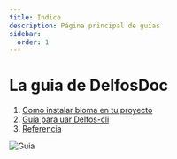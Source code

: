 ```yaml
---
title: Indice
description: Página principal de guías
sidebar:
  order: 1 
---
```

# La guia de DelfosDoc
1. [Como instalar bioma en tu proyecto](elvisdelfosti.github.io/guiedes.delfosTI/guides/bioma/)
2. [Guía para uar Delfos-cli](elvisdelfosti.github.io/guiedes.delfosTI/guides/example/)
3. [Referencia](elvisdelfosti.github.io/guiedes.delfosTI/reference/example/)

![Guia](https://media3.giphy.com/media/v1.Y2lkPTc5MGI3NjExdjQ4eWs0OWhsZmFvcGsxM2d0YzQwM3F3Z2J6d3BrNXQycm5lOHJscSZlcD12MV9pbnRlcm5hbF9naWZfYnlfaWQmY3Q9Zw/VcizxCUIgaKpa/giphy.gif)
